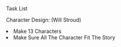 Task List

Character Design: (Will Stroud)
<li>Make 13 Characters</li>
<li>Make Sure All The Character Fit The Story</li>
